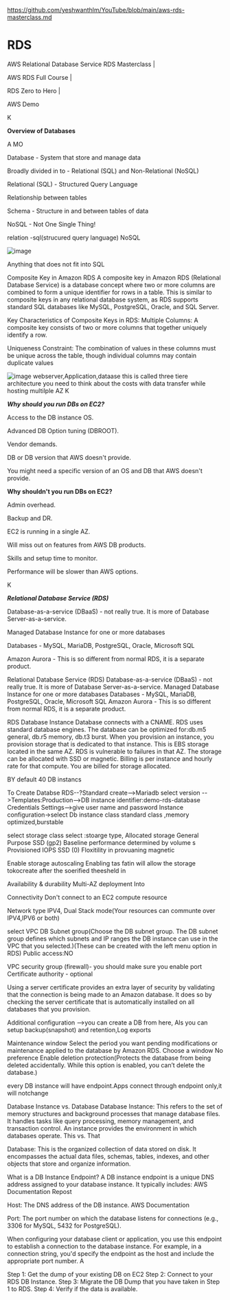 https://github.com/yeshwanthlm/YouTube/blob/main/aws-rds-masterclass.md
# RDS

AWS Relational Database Service RDS Masterclass |

AWS RDS Full Course |

RDS Zero to Hero |

AWS Demo

K

**Overview of Databases**

A MO

Database - System that store and manage data

Broadly divided in to - Relational (SQL) and Non-Relational (NoSQL)

Relational (SQL) - Structured Query Language

Relationship between tables

Schema - Structure in and between tables of data

NoSQL - Not One Single Thing!


relation -sql(strucured query language)
NoSQL

![image](https://github.com/user-attachments/assets/1e2b43dd-4db8-4743-96f9-4229b790cdef)


Anything that does not fit into SQL

Composite Key in Amazon RDS
A composite key in Amazon RDS (Relational Database Service) is a database concept where two or more columns are combined to form a unique identifier for rows in a table. This is similar to composite keys in any relational database system, as RDS supports standard SQL databases like MySQL, PostgreSQL, Oracle, and SQL Server.

Key Characteristics of Composite Keys in RDS:
Multiple Columns: A composite key consists of two or more columns that together uniquely identify a row.

Uniqueness Constraint: The combination of values in these columns must be unique across the table, though individual columns may contain duplicate values


![image](https://github.com/user-attachments/assets/21ef0214-0c10-4790-b1aa-a50dd14df36e)
webserver,Application,dataase this is called three tiere architecture
you  need to think about the costs with data transfer while hosting multilple AZ
K

***Why should you run DBs on EC2?***

Access to the DB instance OS.

Advanced DB Option tuning (DBROOT).

Vendor demands.

DB or DB version that AWS doesn't provide.

You might need a specific version of an OS and DB that AWS doesn't provide.



**Why shouldn't you run DBs on EC2?**

Admin overhead.

Backup and DR.

EC2 is running in a single AZ.

Will miss out on features from AWS DB products.

Skills and setup time to monitor.

Performance will be slower than AWS options.


K

***Relational Database Service (RDS)***


Database-as-a-service (DBaaS) - not really true. It is more of Database Server-as-a-service.

Managed Database Instance for one or more databases

Databases - MySQL, MariaDB, PostgreSQL, Oracle, Microsoft SQL

Amazon Aurora - This is so different from normal RDS, it is a separate product.





Relational Database Service (RDS)
Database-as-a-service (DBaaS) - not really true. It is more of Database Server-as-a-service.
Managed Database Instance for one or more databases
Databases - MySQL, MariaDB, PostgreSQL, Oracle, Microsoft SQL
Amazon Aurora - This is so different from normal RDS, it is a separate product.


RDS Database Instance
Database connects with a CNAME. RDS uses standard database engines.
The database can be optimized for:db.m5 general, db.r5 memory, db.t3 burst.
When you provision an instance, you provision storage that is dedicated to that instance. This is EBS storage located in the same AZ. RDS is vulnerable to failures in that AZ.
The storage can be allocated with SSD or magnetic.
Billing is per instance and hourly rate for that compute. You are billed for storage allocated.


BY default 40 DB instancs


To Create Databse
RDS--?Standard create-->Mariadb
select version -->Templates:Production-->DB instance identifier:demo-rds-database
Credentials Settings-->give user name and  password
Instance configuration->select Db instance class
standard class ,memory optimized,burstable

select storage class
select :stoarge type, Allocated storage
General Purpose SSD (gp2)
Baseline performance determined by volume s
Provisioned IOPS SSD (0)
Floxitility in provuaning
magnetic


Enable storage autoscaling
Enabling tas fatin will allow the storage tokocreate after the soerified theesheld in

Availability & durability
Multi-AZ deployment Into

Connectivity
Don't connect to an EC2 compute resource

Network type
  IPV4, Dual Stack mode(Your resources can communte over IPV4,IPV6 or  both)

  select VPC
  DB Subnet group(Choose the DB subnet group. The DB subnet group defines which subnets and IP ranges the DB instance can use in the VPC that you selected.)(These can be created with the left menu option in RDS)
  Public access:NO

  VPC security group (firewall)- you should make sure you enable port 
 Certificate authority - optional

Using a server certificate provides an extra layer of security by validating that the connection is being made to an Amazon database. It does so by checking the server certificate that is automatically installed on all databases that you provision.

Additional configuration -->you can create a DB from here, Als you can setup backup(snapshot) and retention,Log exports

Maintenance window
Select the period you want pending modifications or maintenance applied to the database by Amazon RDS.
Choose a window
No preference
Enable deletion protection(Protects the database from being deleted accidentally. While this option is enabled, you can’t delete the database.)


every DB instance will have endpoint.Apps connect through endpoint only,it will notchange


Database Instance vs. Database
Database Instance: This refers to the set of memory structures and background processes that manage database files. It handles tasks like query processing, memory management, and transaction control. An instance provides the environment in which databases operate.
This vs. That

Database: This is the organized collection of data stored on disk. It encompasses the actual data files, schemas, tables, indexes, and other objects that store and organize information.


What is a DB Instance Endpoint?
A DB instance endpoint is a unique DNS address assigned to your database instance. It typically includes:
AWS Documentation
Repost

Host: The DNS address of the DB instance.
AWS Documentation

Port: The port number on which the database listens for connections (e.g., 3306 for MySQL, 5432 for PostgreSQL).

When configuring your database client or application, you use this endpoint to establish a connection to the database instance. For example, in a connection string, you'd specify the endpoint as the host and include the appropriate port number. 
A


Step 1: Get the dump of your existing DB on EC2
Step 2: Connect to your RDS DB Instance.
Step 3: Migrate the DB Dump that you have taken in Step 1 to RDS.
Step 4: Verify if the data is available.







